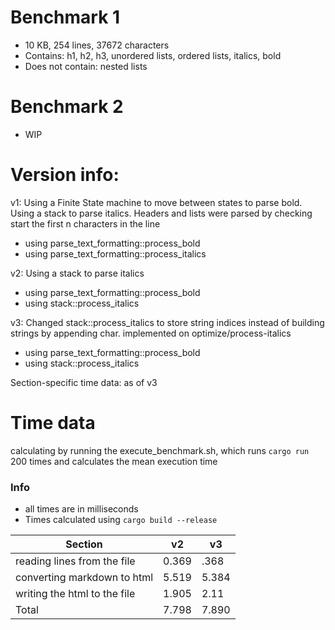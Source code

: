 # Benchmark 1

- 10 KB, 254 lines, 37672 characters
- Contains: h1, h2, h3, unordered lists, ordered lists, italics, bold
- Does not contain: nested lists

# Benchmark 2

- WIP

# Version info:

v1: Using a Finite State machine to move between states to parse bold. Using a stack to parse italics. Headers and lists were parsed by checking start the first n characters in the line

- using parse_text_formatting::process_bold
- using parse_text_formatting::process_italics

v2: Using a stack to parse italics

- using parse_text_formatting::process_bold
- using stack::process_italics

v3: Changed stack::process_italics to store string indices instead of building strings by appending char. implemented on optimize/process-italics

- using parse_text_formatting::process_bold
- using stack::process_italics

Section-specific time data: as of v3

# Time data

calculating by running the execute_benchmark.sh, which runs `cargo run` 200 times and calculates the mean execution time

### Info

- all times are in milliseconds
- Times calculated using `cargo build --release`

| Section                      | v2    | v3    |
| ---------------------------- | ----- | ----- |
| reading lines from the file  | 0.369 | .368  |
| converting markdown to html  | 5.519 | 5.384 |
| writing the html to the file | 1.905 | 2.11  |
| Total                        | 7.798 | 7.890 |

